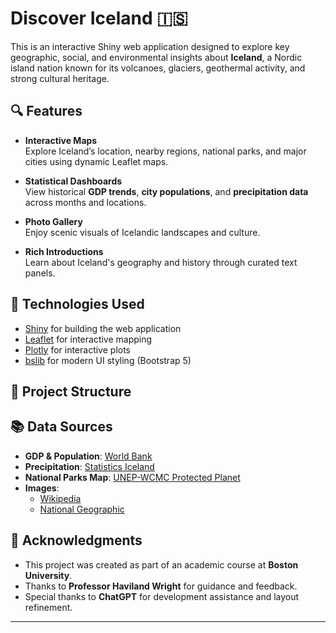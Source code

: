 # Discover Iceland 🇮🇸

This is an interactive Shiny web application designed to explore key geographic, social, and environmental insights about **Iceland**, a Nordic island nation known for its volcanoes, glaciers, geothermal activity, and strong cultural heritage.

## 🔍 Features

- **Interactive Maps**  
  Explore Iceland’s location, nearby regions, national parks, and major cities using dynamic Leaflet maps.

- **Statistical Dashboards**  
  View historical **GDP trends**, **city populations**, and **precipitation data** across months and locations.

- **Photo Gallery**  
  Enjoy scenic visuals of Icelandic landscapes and culture.

- **Rich Introductions**  
  Learn about Iceland's geography and history through curated text panels.

## 🧪 Technologies Used

- [Shiny](https://shiny.rstudio.com/) for building the web application  
- [Leaflet](https://rstudio.github.io/leaflet/) for interactive mapping  
- [Plotly](https://plotly.com/r/) for interactive plots  
- [bslib](https://rstudio.github.io/bslib/) for modern UI styling (Bootstrap 5)

## 📁 Project Structure


## 📚 Data Sources

- **GDP & Population**: [World Bank](https://data.worldbank.org/)
- **Precipitation**: [Statistics Iceland](https://statice.is/)
- **National Parks Map**: [UNEP-WCMC Protected Planet](https://www.protectedplanet.net/)
- **Images**:  
  - [Wikipedia](https://www.wikipedia.org/)  
  - [National Geographic](https://www.nationalgeographic.com/)

## 🙏 Acknowledgments

- This project was created as part of an academic course at **Boston University**.  
- Thanks to **Professor Haviland Wright** for guidance and feedback.  
- Special thanks to **ChatGPT** for development assistance and layout refinement.

---

